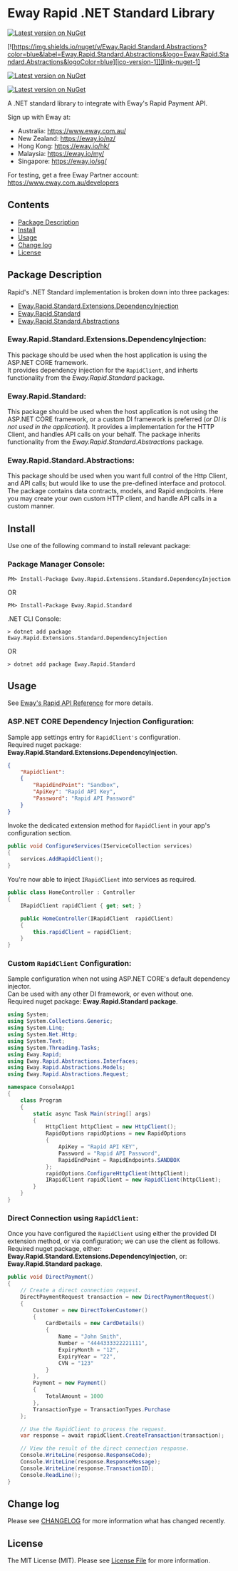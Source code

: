 # Eway Rapid .NET Standard Library

[![Latest version on NuGet][ico-version-3]](LICENSE.md)

[![https://img.shields.io/nuget/v/Eway.Rapid.Standard.Abstractions?color=blue&label=Eway.Rapid.Standard.Abstractions&logo=Eway.Rapid.Standard.Abstractions&logoColor=blue][ico-version-1]][link-nuget-1]

[![Latest version on NuGet][ico-version-2]][link-nuget-2]

[![Latest version on NuGet][ico-version]][link-nuget]

A .NET standard library to integrate with Eway's Rapid Payment API.

Sign up with Eway at:

- Australia: https://www.eway.com.au/
- New Zealand: https://eway.io/nz/
- Hong Kong: https://eway.io/hk/
- Malaysia: https://eway.io/my/
- Singapore: https://eway.io/sg/

For testing, get a free Eway Partner account: https://www.eway.com.au/developers

## Contents

- [Package Description](#package-description)
- [Install](#Install)
- [Usage](#Usage)
- [Change log](#Change-log)
- [License](#License)

## Package Description

Rapid's .NET Standard implementation is broken down into three packages:

  * [Eway.Rapid.Standard.Extensions.DependencyInjection](https://www.nuget.org/packages/Eway.Rapid.Extensions.Standard.DependencyInjection/)
  * [Eway.Rapid.Standard](https://www.nuget.org/packages/Eway.Rapid.Standard/)
  * [Eway.Rapid.Standard.Abstractions](https://www.nuget.org/packages/Eway.Rapid.Standard.Abstractions/)

### Eway.Rapid.Standard.Extensions.DependencyInjection:

This package should be used when the host application is using the ASP.NET CORE framework.  
It provides dependency injection for the `RapidClient`, and inherts functionality from the *Eway.Rapid.Standard* package.  

### Eway.Rapid.Standard:

This package should be used when the host application is not using the ASP.NET CORE framework, or a custom DI framework is preferred (*or DI is not used in the application*). It provides a implementation for the HTTP Client, and handles API calls on your behalf. The package inherits functionality from the *Eway.Rapid.Standard.Abstractions* package.

### Eway.Rapid.Standard.Abstractions:

This package should be used when you want full control of the Http Client, and API calls; but would like to use the pre-defined interface and protocol. The package contains data contracts, models, and Rapid endpoints.   Here you may create your own custom HTTP client, and handle API calls in a custom manner.  

## Install

Use one of the following command to install relevant package:

### Package Manager Console:

```
PM> Install-Package Eway.Rapid.Extensions.Standard.DependencyInjection 
```

OR

```
PM> Install-Package Eway.Rapid.Standard
```

.NET CLI Console:

```
> dotnet add package Eway.Rapid.Extensions.Standard.DependencyInjection
```

OR

```
> dotnet add package Eway.Rapid.Standard
```

## Usage

See [Eway's Rapid API Reference](https://eway.io/api-v3/) for more details.

### ASP.NET CORE Dependency Injection Configuration:

Sample app settings entry for `RapidClient's` configuration.  
Required nuget package: **Eway.Rapid.Standard.Extensions.DependencyInjection**.

```json
{
    "RapidClient":
    {
        "RapidEndPoint": "Sandbox",
        "ApiKey": "Rapid API Key",
        "Password": "Rapid API Password"
    }
}
```

Invoke the dedicated extension method for `RapidClient` in your app's configuration section.  

```c#
public void ConfigureServices(IServiceCollection services)
{
    services.AddRapidClient();
}
```

You're now able to inject `IRapidClient` into services as required.  

```c#
public class HomeController : Controller
{
    IRapidClient rapidClient { get; set; }

    public HomeController(IRapidClient  rapidClient)
    {
        this.rapidClient = rapidClient;
    }
}
```

### Custom `RapidClient` Configuration:

Sample configuration when not using ASP.NET CORE's default dependency injector.  
Can be used with any other DI framework, or even without one.  
Required nuget package: **Eway.Rapid.Standard package**.  

```c#
using System;
using System.Collections.Generic;
using System.Linq;
using System.Net.Http;
using System.Text;
using System.Threading.Tasks;
using Eway.Rapid;
using Eway.Rapid.Abstractions.Interfaces;
using Eway.Rapid.Abstractions.Models;
using Eway.Rapid.Abstractions.Request;

namespace ConsoleApp1
{
    class Program
    {
        static async Task Main(string[] args)
        {
            HttpClient httpClient = new HttpClient();
            RapidOptions rapidOptions = new RapidOptions
            {
                ApiKey = "Rapid API KEY",
                Password = "Rapid API Password",
                RapidEndPoint = RapidEndpoints.SANDBOX
            };
            rapidOptions.ConfigureHttpClient(httpClient);
            IRapidClient rapidClient = new RapidClient(httpClient);
        }
    }
}
```

### Direct Connection using `RapidClient`:

Once you have configured the `RapidClient` using either the provided DI extension method, or via configuration; we can use the client as follows.  
Required nuget package, either: **Eway.Rapid.Standard.Extensions.DependencyInjection**, or: **Eway.Rapid.Standard package**.  

```c#
public void DirectPayment()
{
    // Create a direct connection request.
    DirectPaymentRequest transaction = new DirectPaymentRequest()
    {
        Customer = new DirectTokenCustomer()
        {
            CardDetails = new CardDetails()
            {
                Name = "John Smith",
                Number = "4444333322221111",
                ExpiryMonth = "12",
                ExpiryYear = "22",
                CVN = "123"
            }
        },
        Payment = new Payment()
        {
            TotalAmount = 1000
        },
        TransactionType = TransactionTypes.Purchase
    };

    // Use the RapidClient to process the request.
    var response = await rapidClient.CreateTransaction(transaction);

    // View the result of the direct connection response.
    Console.WriteLine(response.ResponseCode);
    Console.WriteLine(response.ResponseMessage);
    Console.WriteLine(response.TransactionID);
    Console.ReadLine();
}
```

## Change log

Please see [CHANGELOG](Changelog.md) for more information what has changed recently.

## License

The MIT License (MIT). Please see [License File](LICENSE.md) for more information.

[ico-version]: https://img.shields.io/nuget/v/Eway.Rapid.Extensions.Standard.DependencyInjection?color=blue&amp;label=Eway.Rapid.Extensions.Standard.DependencyInjection&amp;logo=Eway.Rapid.Extensions.Standard.DependencyInjection&amp;logoColor=blue
[ico-version-1]: https://img.shields.io/nuget/v/Eway.Rapid.Standard?color=blue&amp;label=Eway.Rapid.Standard&amp;logo=Eway.Rapid.Standard&amp;logoColor=blue
[link-nuget]: https://www.nuget.org/packages/Eway.Rapid.Extensions.Standard.DependencyInjection/
[link-nuget-1]: https://www.nuget.org/packages/Eway.Rapid.Standard/
[ico-version-2]: https://img.shields.io/nuget/v/Eway.Rapid.Standard.Abstractions?color=blue&amp;label=Eway.Rapid.Standard.Abstractions&amp;logo=Eway.Rapid.Standard.Abstractions&amp;logoColor=blue
[link-nuget-2]: https://www.nuget.org/packages/Eway.Rapid.Standard.Abstractions/
[ico-version-3]: https://img.shields.io/badge/license-MIT-green

